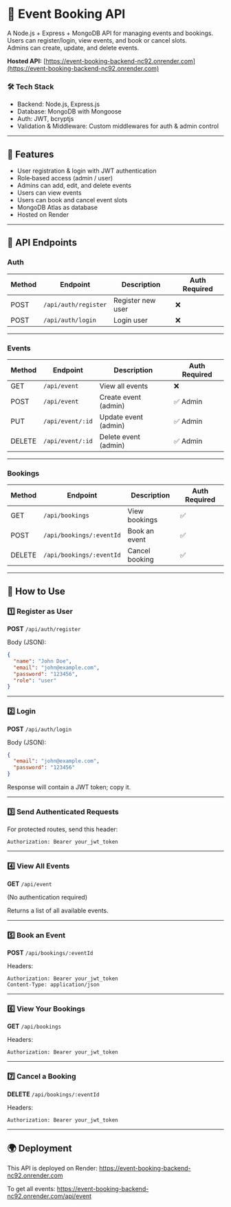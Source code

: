 # 📅 Event Booking API

A Node.js + Express + MongoDB API for managing events and bookings.  
Users can register/login, view events, and book or cancel slots.  
Admins can create, update, and delete events.  

**Hosted API:** [https://event-booking-backend-nc92.onrender.com](https://event-booking-backend-nc92.onrender.com)

### 🛠 Tech Stack
- Backend: Node.js, Express.js
- Database: MongoDB with Mongoose
- Auth: JWT, bcryptjs
- Validation & Middleware: Custom middlewares for auth & admin control

---

## 🚀 Features
- User registration & login with JWT authentication
- Role‑based access (admin / user)
- Admins can add, edit, and delete events
- Users can view events
- Users can book and cancel event slots
- MongoDB Atlas as database
- Hosted on Render

---

## 🔑 API Endpoints

### **Auth**
| Method | Endpoint              | Description         | Auth Required |
|--------|-----------------------|---------------------|------|
| POST   | `/api/auth/register`  | Register new user   | ❌   |
| POST   | `/api/auth/login`     | Login user          | ❌   |

---

### **Events**
| Method | Endpoint           | Description             | Auth Required |       
|--------|--------------------|-------------------------|------------|
| GET    | `/api/event`       | View all events         | ❌         |
| POST   | `/api/event`       | Create event (admin)    | ✅ Admin   |
| PUT    | `/api/event/:id`   | Update event (admin)    | ✅ Admin   |
| DELETE | `/api/event/:id`   | Delete event (admin)    | ✅ Admin   |

---

### **Bookings**
| Method | Endpoint                  | Description         | Auth Required |
|--------|---------------------------|---------------------|------|
| GET    | `/api/bookings`           | View bookings       | ✅   |
| POST   | `/api/bookings/:eventId`  | Book an event       | ✅   |
| DELETE | `/api/bookings/:eventId`  | Cancel booking      | ✅   |

---

## 📌 How to Use

### 1️⃣ Register as User
**POST** `/api/auth/register`  

Body (JSON):  
```json
{
  "name": "John Doe",
  "email": "john@example.com",
  "password": "123456",
  "role": "user"
}
````

---

### 2️⃣ Login

**POST** `/api/auth/login`

Body (JSON):

```json
{
  "email": "john@example.com",
  "password": "123456"
}
```

Response will contain a JWT token; copy it.

---

### 3️⃣ Send Authenticated Requests

For protected routes, send this header:

```
Authorization: Bearer your_jwt_token
```

---

### 4️⃣ View All Events

**GET** `/api/event`

(No authentication required)

Returns a list of all available events.

---

### 5️⃣ Book an Event

**POST** `/api/bookings/:eventId`

Headers:

```
Authorization: Bearer your_jwt_token  
Content-Type: application/json
```

---

### 6️⃣ View Your Bookings

**GET** `/api/bookings`

Headers:

```
Authorization: Bearer your_jwt_token
```

---

### 7️⃣ Cancel a Booking

**DELETE** `/api/bookings/:eventId`

Headers:

```
Authorization: Bearer your_jwt_token
```

---

## 🌍 Deployment
This API is deployed on Render:
https://event-booking-backend-nc92.onrender.com

To get all events:
https://event-booking-backend-nc92.onrender.com/api/event

